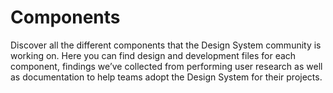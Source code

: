 ---
---

# Components

Discover all the different components that the Design System community is working on. Here you can find design and development files for each component, findings we’ve collected from performing user research as well as documentation to help teams adopt the Design System for their projects.
